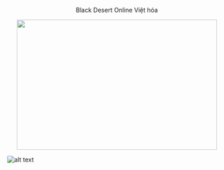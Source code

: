 <p align="center">
Black Desert Online Việt hóa

<p align="center">
  <img width="460" height="300" src="https://i.imgur.com/yTBf0b4.png">
</p>


![alt text](https://i.imgur.com/yTBf0b4.png)
